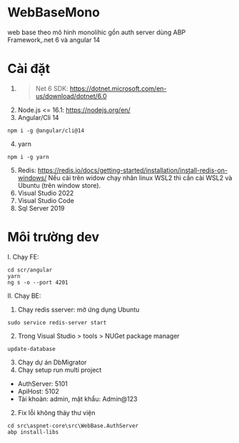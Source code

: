 # WebBaseMono
web base theo mô hình monolihic gồn auth server dùng ABP Framework,.net 6 và angular 14
# Cài đặt
1. >Net 6 SDK: https://dotnet.microsoft.com/en-us/download/dotnet/6.0
2. Node.js <= 16.1: https://nodejs.org/en/
3. Angular/Cli 14
```
npm i -g @angular/cli@14
```
4. yarn
```
npm i -g yarn
```
5. Redis: https://redis.io/docs/getting-started/installation/install-redis-on-windows/
Nếu cài trên widow chạy nhân linux WSL2 thì cần cài WSL2 và Ubuntu (trên window store).
6. Visual Studio 2022
7. Visual Studio Code
8. Sql Server 2019
# Môi trường dev
I. Chạy FE:
```
cd scr/angular
yarn
ng s -o --port 4201
```
II. Chạy BE:
1. Chạy redis sserver: mở ứng dụng Ubuntu
```
sudo service redis-server start
```
2. Trong Visual Studio > tools > NUGet package manager
```
update-database
```
3. Chạy dự án DbMigrator
4. Chạy setup run multi project
- AuthServer: 5101
- ApiHost: 5102
- Tài khoản: admin, mật khẩu: Admin@123
2. Fix lỗi không tháy thư viện
```
cd src\aspnet-core\src\WebBase.AuthServer
abp install-libs
```